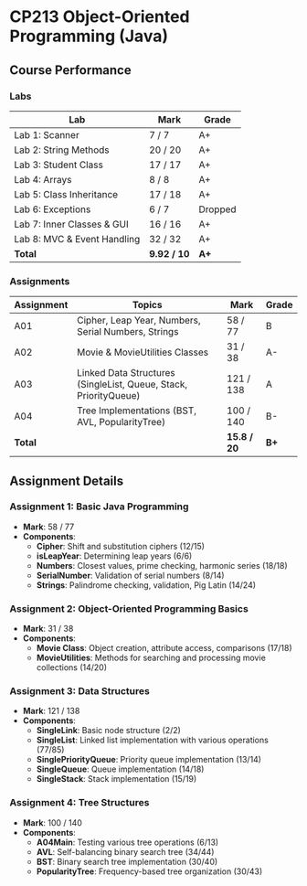 # CP213 Object-Oriented Programming (Java)

## Course Performance

### Labs
| Lab | Mark | Grade |
| --- | --- | --- |
| Lab 1: Scanner | 7 / 7 | A+ |
| Lab 2: String Methods | 20 / 20 | A+ |
| Lab 3: Student Class | 17 / 17 | A+ |
| Lab 4: Arrays | 8 / 8 | A+ |
| Lab 5: Class Inheritance | 17 / 18 | A+ |
| Lab 6: Exceptions | 6 / 7 | Dropped |
| Lab 7: Inner Classes & GUI | 16 / 16 | A+ |
| Lab 8: MVC & Event Handling | 32 / 32 | A+ |
| **Total** | **9.92 / 10** | **A+** |

### Assignments
| Assignment | Topics | Mark | Grade |
| --- | --- | --- | --- |
| A01 | Cipher, Leap Year, Numbers, Serial Numbers, Strings | 58 / 77 | B |
| A02 | Movie & MovieUtilities Classes | 31 / 38 | A- |
| A03 | Linked Data Structures (SingleList, Queue, Stack, PriorityQueue) | 121 / 138 | A |
| A04 | Tree Implementations (BST, AVL, PopularityTree) | 100 / 140 | B- |
| **Total** | | **15.8 / 20** | **B+** |

## Assignment Details

### Assignment 1: Basic Java Programming
- **Mark**: 58 / 77
- **Components**:
  - **Cipher**: Shift and substitution ciphers (12/15)
  - **isLeapYear**: Determining leap years (6/6)
  - **Numbers**: Closest values, prime checking, harmonic series (18/18)
  - **SerialNumber**: Validation of serial numbers (8/14)
  - **Strings**: Palindrome checking, validation, Pig Latin (14/24)

### Assignment 2: Object-Oriented Programming Basics
- **Mark**: 31 / 38
- **Components**:
  - **Movie Class**: Object creation, attribute access, comparisons (17/18)
  - **MovieUtilities**: Methods for searching and processing movie collections (14/20)

### Assignment 3: Data Structures
- **Mark**: 121 / 138
- **Components**:
  - **SingleLink**: Basic node structure (2/2)
  - **SingleList**: Linked list implementation with various operations (77/85)
  - **SinglePriorityQueue**: Priority queue implementation (13/14)
  - **SingleQueue**: Queue implementation (14/18)
  - **SingleStack**: Stack implementation (15/19)

### Assignment 4: Tree Structures
- **Mark**: 100 / 140
- **Components**:
  - **A04Main**: Testing various tree operations (6/13)
  - **AVL**: Self-balancing binary search tree (34/44)
  - **BST**: Binary search tree implementation (30/40)
  - **PopularityTree**: Frequency-based tree organization (30/43)
